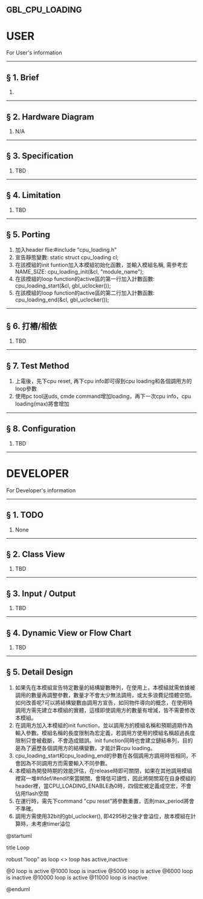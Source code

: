 ## GBL_CPU_LOADING

# USER
For User's information

------

## § 1. Brief
1. 

------

## § 2. Hardware Diagram
1. N/A

------

## § 3. Specification
1. TBD

------

## § 4. Limitation
1. TBD

------

## § 5. Porting
1. 加入header flie:#include "cpu_loading.h"
2. 宣告靜態變數: static struct cpu_loading cl;
3. 在該模組的init funtion加入本模組初始化函數，並輸入模組名稱, 需參考宏NAME_SIZE: 
   cpu_loading_init(&cl, "module_name");
4. 在該模組的loop function的active區的第一行加入計數函數:
   cpu_loading_start(&cl, gbl_uclocker());
5. 在該模組的loop function的active區的第二行加入計數函數:
   cpu_loading_end(&cl, gbl_uclocker());

------

## § 6. 打樁/相依
1. TBD

------

## § 7. Test Method
1. 上電後，先下cpu reset, 再下cpu info即可得到cpu loading和各個調用方的loop參數
2. 使用pc tool送uds, cmde command增加loading，再下一次cpu info，cpu loading(max)將會增加

------

## § 8. Configuration
1. TBD

------

# DEVELOPER
For Developer's information

------

## § 1. TODO
1. None

------

## § 2. Class View
1. TBD

------

## § 3. Input / Output
1. TBD

------

## § 4. Dynamic View or Flow Chart
1. TBD

------

## § 5. Detail Design
1. 如果先在本模組宣告特定數量的結構變數陣列，在使用上，本模組就需依據被調用的數量再調整參數，數量才不會太少無法調用，或太多浪費記憶體空間。如何改善呢?可以將結構變數由調用方宣告，如同物件導向的概念，在使用時調用方需先建立本模組的實體，這樣即使調用方的數量有增減，皆不需要修改本模組。
2. 在調用方加入本模組的init function，並以調用方的模組名稱和預期週期作為輸入參數。模組名稱的長度限制為宏定義，若調用方使用的模組名稱超過長度限制只會被截斷，不會造成錯誤。init function同時也會建立鏈結串列，目的是為了遍歷各個調用方的結構變數，才能計算cpu loading。
3. cpu_loading_start和cpu_loading_end的參數在各個調用方調用時皆相同，不會因為不同調用方而需要輸入不同參數。
4. 本模組為開發時期的效能評估，在release時即可關閉，如果在其他調用模組裡寫一堆#ifdef/#endif來當開關，會降低可讀性，因此將開關寫在自身模組的header裡，當CPU_LOADING_ENABLE為0時，四個宏被定義成空宏，不會佔用flash空間
5. 在運行時，需先下command "cpu reset"將參數重置，否則max_period將會不準確。
6. 調用方需使用32bit的gbl_uclocker(), 即4295秒之後才會溢位，故本模組在計算時，未考慮timer溢位

@startuml

title Loop

<style>
timingDiagram {
  .red {
    LineColor red
  }
  .green {
    LineColor green
  }
}
</style>

robust "loop" as loop <<red>>
loop has active,inactive

@0
loop is active
@1000
loop is inactive
@5000
loop is active
@6000
loop is inactive
@10000
loop is active
@11000
loop is inactive

@enduml
